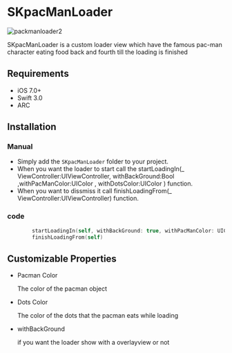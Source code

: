 # SKpacManLoader

![packmanloader2](https://user-images.githubusercontent.com/5552822/28139593-291b7f0a-6755-11e7-9563-120a4eabe01b.gif)

SKpacManLoader is a custom loader view which have the famous pac-man character eating food back and fourth till the loading is finished 



## Requirements

- iOS 7.0+
- Swift 3.0
- ARC

## Installation

### Manual
- Simply add the `SKpacManLoader` folder to your project.
- When you want the loader to start call the startLoadingIn(_ ViewController:UIViewController, withBackGround:Bool  ,withPacManColor:UIColor , withDotsColor:UIColor ) function.
- When you want to dissmiss it call finishLoadingFrom(_ ViewController:UIViewController) function.


### code

```swift
        startLoadingIn(self, withBackGround: true, withPacManColor: UIColor.brown, withDotsColor: UIColor.brown)
        finishLoadingFrom(self)
```

## Customizable Properties

- Pacman Color

  The color of the pacman object
- Dots Color

  The color of the dots that the pacman eats while loading
 
- withBackGround

  if you want the loader show with a overlayview or not 

 
